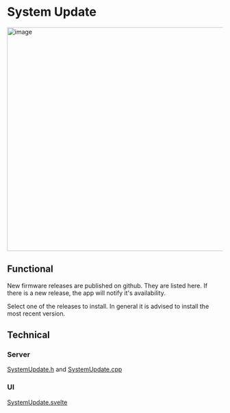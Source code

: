 # System Update

<img width="522" alt="image" src="https://github.com/user-attachments/assets/9d6452fc-9bcd-4efa-8839-30b3fd015276" />

## Functional

New firmware releases are published on github. They are listed here.
If there is a new release, the app will notify it's availability.

Select one of the releases to install. In general it is advised to install the most recent version.

## Technical

### Server

[SystemUpdate.h](https://github.com/MoonModules/MoonLight/blob/main/lib/framework/SystemUpdate.h) and [SystemUpdate.cpp](https://github.com/MoonModules/MoonLight/blob/main/lib/framework/SystemUpdate.cpp)

### UI

[SystemUpdate.svelte](https://github.com/MoonModules/MoonLight/blob/main/interface/src/routes/system/status/SystemUpdate.svelte)
